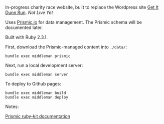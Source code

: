 In-progress charity race website, built to replace the Wordpress site
[Get It Dunn Run](http://www.getitdunnrun.com). *Not Live Yet*

Uses [Prismic.io](http://prismic.io) for data management. The Prismic schema
will be documented later.

Built with Ruby 2.3.1.

First, download the Prismic-managed content into `./data/`:

```
bundle exec middleman prismic
```

Next, run a local development server:

```
bundle exec middleman server
```

To deploy to Github pages:

```
bundle exec middleman build
bundle exec middleman deploy
```

Notes:

[Prismic ruby-kit documentation](http://prismicio.github.io/ruby-kit/Prismic/SearchForm.html)

